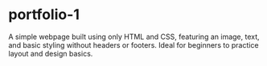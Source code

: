 # portfolio-1
A simple webpage built using only HTML and CSS, featuring an image, text, and basic styling without headers or footers. Ideal for beginners to practice layout and design basics.
